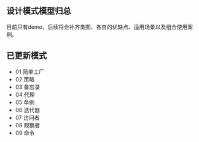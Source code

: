 ## 设计模式模型归总
目前只有demo，后续将会补齐类图、各自的优缺点、适用场景以及组合使用案例。
## 已更新模式
- 01 简单工厂
- 02 策略
- 03 备忘录
- 04 代理
- 05 单例
- 06 迭代器
- 07 访问者
- 08 观察者
- 09 命令
